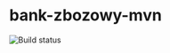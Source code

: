 # bank-zbozowy-mvn

![Build status](https://travis-ci.org/jantechner/bank-zbozowy-mvn.svg?branch=master)
